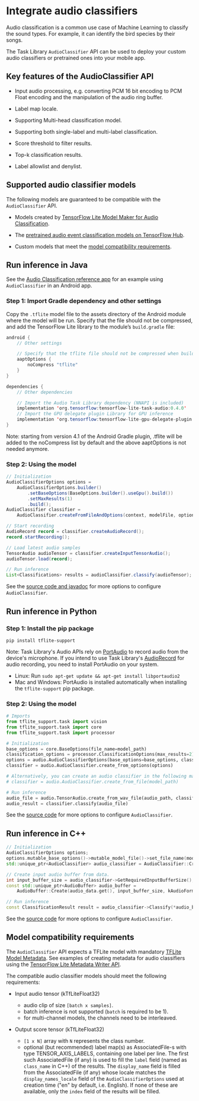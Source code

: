 # Integrate audio classifiers

Audio classification is a common use case of Machine Learning to classify the
sound types. For example, it can identify the bird species by their songs.

The Task Library `AudioClassifier` API can be used to deploy your custom audio
classifiers or pretrained ones into your mobile app.

## Key features of the AudioClassifier API

*   Input audio processing, e.g. converting PCM 16 bit encoding to PCM
    Float encoding and the manipulation of the audio ring buffer.

*   Label map locale.

*   Supporting Multi-head classification model.

*   Supporting both single-label and multi-label classification.

*   Score threshold to filter results.

*   Top-k classification results.

*   Label allowlist and denylist.

## Supported audio classifier models

The following models are guaranteed to be compatible with the `AudioClassifier`
API.

*   Models created by
    [TensorFlow Lite Model Maker for Audio Classification](https://www.tensorflow.org/lite/api_docs/python/tflite_model_maker/audio_classifier).

*   The
    [pretrained audio event classification models on TensorFlow Hub](https://tfhub.dev/google/lite-model/yamnet/classification/tflite/1).

*   Custom models that meet the
    [model compatibility requirements](#model-compatibility-requirements).

## Run inference in Java

See the
[Audio Classification reference app](https://github.com/tensorflow/examples/tree/master/lite/examples/sound_classification/android)
for an example using `AudioClassifier` in an Android app.

### Step 1: Import Gradle dependency and other settings

Copy the `.tflite` model file to the assets directory of the Android module
where the model will be run. Specify that the file should not be compressed, and
add the TensorFlow Lite library to the module’s `build.gradle` file:

```java
android {
    // Other settings

    // Specify that the tflite file should not be compressed when building the APK package.
    aaptOptions {
        noCompress "tflite"
    }
}

dependencies {
    // Other dependencies

    // Import the Audio Task Library dependency (NNAPI is included)
    implementation 'org.tensorflow:tensorflow-lite-task-audio:0.4.0'
    // Import the GPU delegate plugin Library for GPU inference
    implementation 'org.tensorflow:tensorflow-lite-gpu-delegate-plugin:0.4.0'
}
```

Note: starting from version 4.1 of the Android Gradle plugin, .tflite will be
added to the noCompress list by default and the above aaptOptions is not needed
anymore.

### Step 2: Using the model

```java
// Initialization
AudioClassifierOptions options =
    AudioClassifierOptions.builder()
        .setBaseOptions(BaseOptions.builder().useGpu().build())
        .setMaxResults(1)
        .build();
AudioClassifier classifier =
    AudioClassifier.createFromFileAndOptions(context, modelFile, options);

// Start recording
AudioRecord record = classifier.createAudioRecord();
record.startRecording();

// Load latest audio samples
TensorAudio audioTensor = classifier.createInputTensorAudio();
audioTensor.load(record);

// Run inference
List<Classifications> results = audioClassifier.classify(audioTensor);
```

See the
[source code and javadoc](https://github.com/tensorflow/tflite-support/blob/master/tensorflow_lite_support/java/src/java/org/tensorflow/lite/task/audio/classifier/AudioClassifier.java)
for more options to configure `AudioClassifier`.

## Run inference in Python

### Step 1: Install the pip package

```
pip install tflite-support
```

Note: Task Library's Audio APIs rely on [PortAudio](http://www.portaudio.com/docs/v19-doxydocs/index.html)
to record audio from the device's microphone. If you intend to use Task
Library's [AudioRecord](/lite/api_docs/python/tflite_support/task/audio/AudioRecord)
for audio recording, you need to install PortAudio on your system.

* Linux: Run `sudo apt-get update && apt-get install libportaudio2`
* Mac and Windows: PortAudio is installed automatically when installing the
`tflite-support` pip package.

### Step 2: Using the model

```python
# Imports
from tflite_support.task import vision
from tflite_support.task import core
from tflite_support.task import processor

# Initialization
base_options = core.BaseOptions(file_name=model_path)
classification_options = processor.ClassificationOptions(max_results=2)
options = audio.AudioClassifierOptions(base_options=base_options, classification_options=classification_options)
classifier = audio.AudioClassifier.create_from_options(options)

# Alternatively, you can create an audio classifier in the following manner:
# classifier = audio.AudioClassifier.create_from_file(model_path)

# Run inference
audio_file = audio.TensorAudio.create_from_wav_file(audio_path, classifier.required_input_buffer_size)
audio_result = classifier.classify(audio_file)
```

See the
[source code](https://github.com/tensorflow/tflite-support/blob/master/tensorflow_lite_support/python/task/audio/audio_classifier.py)
for more options to configure `AudioClassifier`.

## Run inference in C++

```c++
// Initialization
AudioClassifierOptions options;
options.mutable_base_options()->mutable_model_file()->set_file_name(model_file);
std::unique_ptr<AudioClassifier> audio_classifier = AudioClassifier::CreateFromOptions(options).value();

// Create input audio buffer from data.
int input_buffer_size = audio_classifier->GetRequiredInputBufferSize();
const std::unique_ptr<AudioBuffer> audio_buffer =
    AudioBuffer::Create(audio_data.get(), input_buffer_size, kAudioFormat).value();

// Run inference
const ClassificationResult result = audio_classifier->Classify(*audio_buffer).value();
```

See the
[source code](https://github.com/tensorflow/tflite-support/blob/master/tensorflow_lite_support/cc/task/audio/audio_classifier.h)
for more options to configure `AudioClassifier`.

## Model compatibility requirements

The `AudioClassifier` API expects a TFLite model with mandatory
[TFLite Model Metadata](../../convert/metadata.md). See examples of creating
metadata for audio classifiers using the
[TensorFlow Lite Metadata Writer API](../../convert/metadata_writer_tutorial.ipynb#audio_classifiers).

The compatible audio classifier models should meet the following requirements:

*   Input audio tensor (kTfLiteFloat32)

    -   audio clip of size `[batch x samples]`.
    -   batch inference is not supported (`batch` is required to be 1).
    -   for multi-channel models, the channels need to be interleaved.

*   Output score tensor (kTfLiteFloat32)

    -   `[1 x N]` array with `N` represents the class number.
    -   optional (but recommended) label map(s) as AssociatedFile-s with type
        TENSOR_AXIS_LABELS, containing one label per line. The first such
        AssociatedFile (if any) is used to fill the `label` field (named as
        `class_name` in C++) of the results. The `display_name` field is filled
        from the AssociatedFile (if any) whose locale matches the
        `display_names_locale` field of the `AudioClassifierOptions` used at
        creation time ("en" by default, i.e. English). If none of these are
        available, only the `index` field of the results will be filled.
